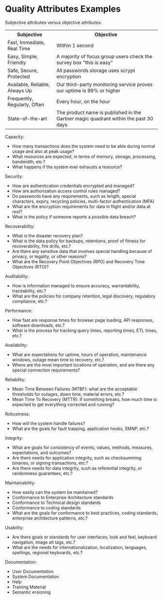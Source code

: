 # Quality Attributes Examples

Subjective attributes versus objective attributes:

<table>
<tr><th>Subjective</th><th>Objective</th></tr>
<tr><td>Fast, Immediate, Real Time</td><td>Within 1 second</td></tr>
<tr><td>Easy, Simple, Friendly</td><td>A majority of focus group users check the survey box "this is easy"</td></tr>
<tr><td>Safe, Secure, Protected</td><td>All passwords storage uses scrypt encryption</td></tr>
<tr><td>Available, Reliable, Always Up</td><td>Our third-party monitoring service proves our uptime is 99% or higher</td></tr>
<tr><td>Frequently, Regularly, Often</td><td>Every hour, on the hour</td></tr>
<tr><td>State-of-the-art</td><td>The product name is published in the Gartner magic quadrant within the past 30 days</td></tr>
</table>

Capacity:
* How many transactions does the system need to be able during normal usage and also at peak usage?
* What resources are expected, in terms of memory, storage, processing, bandwidth, etc.?
* What happens if the system ever exhausts a resource?

Security:
* How are authentication credentials encrypted and managed?
* How are authorization access control rules managed?
* Do passwords have any requirements, such as length, special characters, expiry, recycling policies, multi-factor authentication (MFA)
* What are the encryption requirements for data in flight and/or data at rest?
* What is the policy if someone reports a possible data breach?
 
Recoverability:
* What is the disaster recovery plan?
* What is the data policy for backups, retentions, proof of fitness for recoverability, fire drills, etc.?
* Are there any sensitive data that involves special handling because of privacy, or legality, or other reasons?
* What are the Recovery Point Objectives (RPO) and Recovery Time Objectives (RTO)?

Auditability:  
* How is information managed to ensure accuracy, warrantability, traceability, etc.?
* What are the policies for company retention, legal discovery, regulatory compliance, etc.?

Performance:
* How fast are response times for browser page loading, API responses, software downloads, etc.?
* What is the process for tracking query times, reporting times, ETL times, etc.?

Availability:
* What are expectations for uptime, hours of operation, maintenance windows, outage mean time to recovery, etc.?
* Where are the most important locations of operation, and are there any special connection requirements?

Reliability:
* Mean Time Between Failures (MTBF): what are the acceptable thresholds for outages, down time, material errors, etc.?
* Mean Time To Recovery (MTTR): if something breaks, how much time is expected to get everything corrected and running?

Robustness:
* How will the system handle failures?
* What are the goals for fault trapping, application hooks, SMNP, etc.?

Integrity:
* What are goals for consistency of events, values, methods, measures, expectations, and outcomes?
* Are there needs for application integrity, such as checksumming binaries, or signing transactions, etc.?
* Are there needs for data integrity, such as referential integrity, or randomness guarantees, etc.?

Maintainability:
* How easily can the system be maintained?
* Conformance to Enterprise Architecture standards
* Conformance to Technical design standards
* Conformance to coding standards
* What are the goals for conformance to best practices, coding standards, enterprise architecture patterns, etc.?

Usability:
* Are there goals or standards for user interfaces, look and feel, keyboard navigation, image alt tags, etc.?
* What are the needs for internationalization, localization, languages, spellings, regional keyboards, etc.?

Documentation:
* User Documentation
* System Documentation
* Help
* Training Material
* Semantic ersioning

